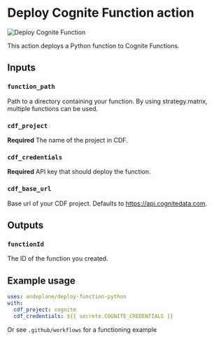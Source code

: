 # Deploy Cognite Function action

![Deploy Cognite Function](https://github.com/andeplane/deploy-function-python/workflows/Deploy%20Cognite%20Function/badge.svg)

This action deploys a Python function to Cognite Functions.

## Inputs

### `function_path`

Path to a directory containing your function. By using strategy.matrix, multiple functions can be used.

### `cdf_project`

**Required** The name of the project in CDF.

### `cdf_credentials`

**Required** API key that should deploy the function.

### `cdf_base_url`

Base url of your CDF project. Defaults to https://api.cognitedata.com.

## Outputs

### `functionId`

The ID of the function you created.

## Example usage

```yml
uses: andeplane/deploy-function-python
with:
  cdf_project: cognite
  cdf_credentials: ${{ secrete.COGNITE_CREDENTIALS }}
```

Or see `.github/workflows` for a functioning example
